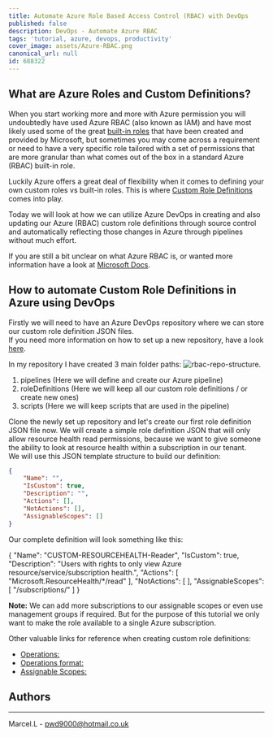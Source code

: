 ```yaml
---
title: Automate Azure Role Based Access Control (RBAC) with DevOps
published: false
description: DevOps - Automate Azure RBAC
tags: 'tutorial, azure, devops, productivity'
cover_image: assets/Azure-RBAC.png
canonical_url: null
id: 688322
---
```


## What are Azure Roles and Custom Definitions?

When you start working more and more with Azure permission you will undoubtedly have used Azure RBAC (also known as IAM) and have most likely used some of the great [built-in roles](https://docs.microsoft.com/en-us/azure/role-based-access-control/built-in-roles) that have been created and provided by Microsoft, but sometimes you may come across a requirement or need to have a very specific role tailored with a set of permissions that are more granular than what comes out of the box in a standard Azure (RBAC) built-in role.  

Luckily Azure offers a great deal of flexibility when it comes to defining your own custom roles vs built-in roles. This is where [Custom Role Definitions](https://docs.microsoft.com/en-us/azure/role-based-access-control/role-definitions) comes into play.  

Today we will look at how we can utilize Azure DevOps in creating and also updating our Azure (RBAC) custom role definitions through source control and automatically reflecting those changes in Azure through pipelines without much effort.  

If you are still a bit unclear on what Azure RBAC is, or wanted more information have a look at [Microsoft Docs](https://docs.microsoft.com/en-us/azure/role-based-access-control/overview).

## How to automate Custom Role Definitions in Azure using DevOps

Firstly we will need to have an Azure DevOps repository where we can store our custom role definition JSON files.  
If you need more information on how to set up a new repository, have a look [here](https://docs.microsoft.com/en-us/azure/devops/repos/git/create-new-repo?view=azure-devops).  

In my repository I have created 3 main folder paths:
![rbac-repo-structure](assets/RBAC-Repo-Structure).

1. pipelines (Here we will define and create our Azure pipeline)
2. roleDefinitions (Here we will keep all our custom role definitions / or create new ones)
3. scripts (Here we will keep scripts that are used in the pipeline)

Clone the newly set up repository and let's create our first role definition JSON file now. We will create a simple role definition JSON that will only allow resource health read permissions, because we want to give someone the ability to look at resource health within a subscription in our tenant.  
We will use this JSON template structure to build our definition:

```JSON
{
    "Name": "",
    "IsCustom": true,
    "Description": "",
    "Actions": [],
    "NotActions": [],
    "AssignableScopes": []
}
```

Our complete definition will look something like this:

{
    "Name": "CUSTOM-RESOURCEHEALTH-Reader",
    "IsCustom": true,
    "Description": "Users with rights to only view Azure resource/service/subscription health.",
    "Actions": [
        "Microsoft.ResourceHealth/*/read"
    ],
    "NotActions": [
    ],
    "AssignableScopes": [
        "/subscriptions/<subscriptioId1>"
    ]
}

**Note:** We can add more subscriptions to our assignable scopes or even use management groups if required. But for the purpose of this tutorial we only want to make the role available to a single Azure subscription.  

Other valuable links for reference when creating custom role definitions:  

* [Operations:](https://docs.microsoft.com/en-us/azure/role-based-access-control/resource-provider-operations)
* [Operations format:](https://docs.microsoft.com/en-us/azure/role-based-access-control/role-definitions#operations-format)
* [Assignable Scopes:](https://docs.microsoft.com/en-us/azure/role-based-access-control/role-definitions#assignablescopes)

## Authors

---
Marcel.L - pwd9000@hotmail.co.uk
